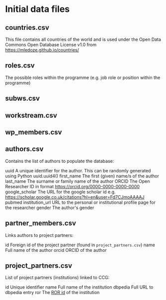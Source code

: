 # Initial data files

## countries.csv

This file contains all countries of the world and is used under the Open Data Commons Open Database License v1.0 from https://mledoze.github.io/countries/

## roles.csv

The possible roles within the programme (e.g. job role or position within the programme)

## subws.csv



## workstream.csv



## wp_members.csv

## authors.csv

Contains the list of authors to populate the database:

uuid
    A unique identifier for the author. This can be randomly generated using Python uuid.uuid4()
first_name
    The first (given) name/s of the author
last_name
    The surname or family name of the author
ORCID
    The Open Researcher ID in format https://orcid.org/0000-0000-0000-0000
google_scholar
    The URL for the google scholar id e.g. https://scholar.google.co.uk/citations?hl=en&user=Fd7CJmoAAAAJ
pubmed
institution_url
    URL to the personal or institutional profile page for the researcher
gender
    The author's gender

## partner_members.csv

Links authors to project partners:

id
    Foreign id of the project partner (found in `project_partners.csv`)
name
    Full name of the author
orcid
    ORCID of the author

## project_partners.csv

List of project partners (institutions) linked to CCG:

id
    Unique identifier
name
    Full name of the institution
dbpedia
    Full URL to dbpedia entry
ror
    The [ROR id](https://ror.org/) of the institution
